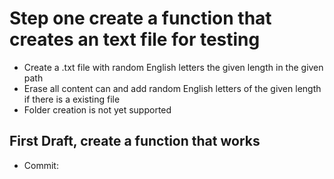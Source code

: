 # Step one create a function that creates an text file for testing

- Create a .txt file with random English letters the given length in the given path
- Erase all content can and add random English letters of the given length if there is a existing file
- Folder creation is not yet supported

## First Draft, create a function that works

- Commit:
